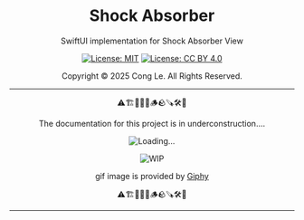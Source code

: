 <div align="center">
	<h1>
		<strong>Shock Absorber</strong>
	</h1>
    <p>SwiftUI implementation for Shock Absorber View</p>

[![License: MIT](https://img.shields.io/badge/License-MIT-yellow.svg)](LICENSE) [![License: CC BY 4.0](https://licensebuttons.net/l/by/4.0/88x31.png)](LICENSE-CC-BY)

Copyright © 2025 Cong Le. All Rights Reserved.

 
</div>

---

<div align="center">
	
⚠️🏗️🚧🦺🧱🪵🪨🪚🛠️👷

The documentation for this project is in underconstruction....

![Loading...](https://media0.giphy.com/media/v1.Y2lkPTc5MGI3NjExa3VhY2Vxb2diazl5MDJsNnl4bjVvMTY2Z3AxeWU5MHhxODg3am92NiZlcD12MV9pbnRlcm5hbF9naWZfYnlfaWQmY3Q9Zw/wxnsKAVzQNpqnQP0Sl/giphy.gif)

![WIP](https://media2.giphy.com/media/v1.Y2lkPTc5MGI3NjExYjNnMzNmN3l0NHpzbTA4ZnA4Y3RjNm14cW5nMzNzaWNkMHV6MHcwcSZlcD12MV9pbnRlcm5hbF9naWZfYnlfaWQmY3Q9Zw/CwL1ucrLtnuPS/giphy.gif)

gif image is provided by [Giphy](https://giphy.com)

⚠️🏗️🚧🦺🧱🪵🪨🪚🛠️👷
	
</div>

----
